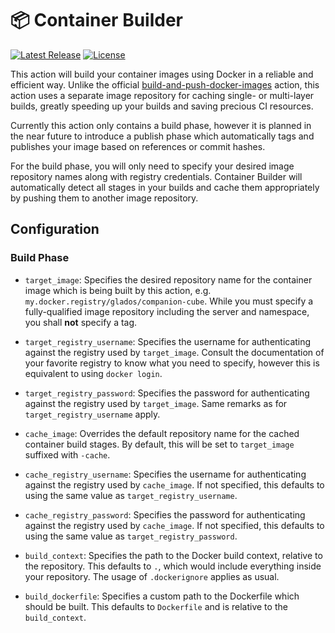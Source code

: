 # :package: Container Builder

[![Latest Release](https://img.shields.io/github/v/release/snapserv/action-container-builder)](https://github.com/snapserv/action-container-builder/releases)
[![License](https://img.shields.io/github/license/snapserv/action-container-builder)](https://github.com/snapserv/action-container-builder/blob/master/LICENSE)

This action will build your container images using Docker in a reliable
and efficient way. Unlike the official
[build-and-push-docker-images](https://github.com/marketplace/actions/build-and-push-docker-images)
action, this action uses a separate image repository for caching single-
or multi-layer builds, greatly speeding up your builds and saving
precious CI resources.

Currently this action only contains a build phase, however it is planned
in the near future to introduce a publish phase which automatically tags
and publishes your image based on references or commit hashes.

For the build phase, you will only need to specify your desired image
repository names along with registry credentials. Container Builder will
automatically detect all stages in your builds and cache them
appropriately by pushing them to another image repository.

## Configuration

### Build Phase

- `target_image`: Specifies the desired repository name for the
  container image which is being built by this action, e.g.
  `my.docker.registry/glados/companion-cube`. While you must specify a
  fully-qualified image repository including the server and namespace,
  you shall **not** specify a tag.

- `target_registry_username`: Specifies the username for authenticating
  against the registry used by `target_image`. Consult the documentation
  of your favorite registry to know what you need to specify, however
  this is equivalent to using `docker login`.

- `target_registry_password`: Specifies the password for authenticating
  against the registry used by `target_image`. Same remarks as for
  `target_registry_username` apply.

- `cache_image`: Overrides the default repository name for the cached
  container build stages. By default, this will be set to `target_image`
  suffixed with `-cache`.

- `cache_registry_username`: Specifies the username for authenticating
  against the registry used by `cache_image`. If not specified, this
  defaults to using the same value as `target_registry_username`.

- `cache_registry_password`: Specifies the password for authenticating
  against the registry used by `cache_image`. If not specified, this
  defaults to using the same value as `target_registry_password`.

- `build_context`: Specifies the path to the Docker build context,
  relative to the repository. This defaults to `.`, which would include
  everything inside your repository. The usage of `.dockerignore`
  applies as usual.

- `build_dockerfile`: Specifies a custom path to the Dockerfile which
  should be built. This defaults to `Dockerfile` and is relative to the
  `build_context`.
